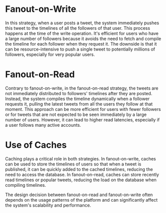 # Fanout-on-Write
In this strategy, when a user posts a tweet, the system immediately pushes this tweet to the timelines of all the followers of that user. This process happens at the time of the write operation. It's efficient for users who have a large number of followers because it avoids the need to fetch and compile the timeline for each follower when they request it. The downside is that it can be resource-intensive to push a single tweet to potentially millions of followers, especially for very popular users.

# Fanout-on-Read
Contrary to fanout-on-write, in the fanout-on-read strategy, the tweets are not immediately distributed to followers' timelines after they are posted. Instead, the system compiles the timeline dynamically when a follower requests it, pulling the latest tweets from all the users they follow at that moment. This approach can be more efficient for users with fewer followers or for tweets that are not expected to be seen immediately by a large number of users. However, it can lead to higher read latencies, especially if a user follows many active accounts.

# Use of Caches
Caching plays a critical role in both strategies. In fanout-on-write, caches can be used to store the timelines of users so that when a tweet is published, it can be quickly added to the cached timelines, reducing the need to access the database. In fanout-on-read, caches can store recently read timelines or popular tweets, reducing the load on the database when compiling timelines.

The design decision between fanout-on-read and fanout-on-write often depends on the usage patterns of the platform and can significantly affect the system's scalability and performance.

